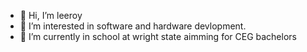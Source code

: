 - 👋 Hi, I’m leeroy
- 👀 I’m interested in software and hardware devlopment.
- 🌱 I’m currently in school at wright state aimming for CEG bachelors


<!---
leeroy439/leeroy439 is a ✨ special ✨ repository because its `README.md` (this file) appears on your GitHub profile.
You can click the Preview link to take a look at your changes.
--->
